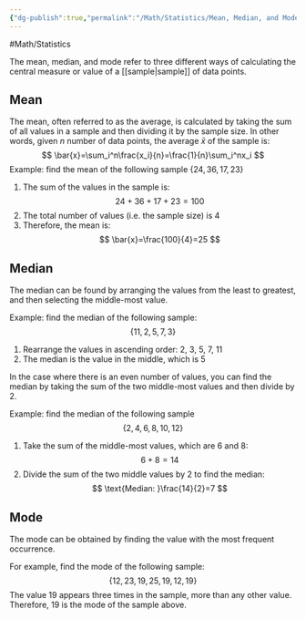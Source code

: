 ```yaml
---
{"dg-publish":true,"permalink":"/Math/Statistics/Mean, Median, and Mode/","created":"2024-11-06T21:26:24.190-05:00","updated":"2024-11-10T22:58:40.498-05:00"}
---
```



#Math/Statistics

The mean, median, and mode refer to three different ways of calculating the central measure or value of a [[sample\|sample]] of data points.
## Mean

The mean, often referred to as the average, is calculated by taking the sum of all values in a sample and then dividing it by the sample size. In other words, given $n$ number of data points, the average $\bar{x}$ of the sample is:
$$
\bar{x}=\sum_i^n\frac{x_i}{n}=\frac{1}{n}\sum_i^nx_i
$$
Example: find the mean of the following sample $\{24,36,17,23\}$

1. The sum of the values in the sample is: 
$$
24+36+17+23=100
$$
2. The total number of values (i.e. the sample size) is 4
3. Therefore, the mean is:
$$
\bar{x}=\frac{100}{4}=25
$$
## Median

The median can be found by arranging the values from the least to greatest, and then selecting the middle-most value.

Example: find the median of the following sample: 
$$
\{11,2,5,7,3\}
$$
1. Rearrange the values in ascending order: 2, 3, 5, 7, 11
2. The median is the value in the middle, which is 5

In the case where there is an even number of values, you can find the median by taking the sum of the two middle-most values and then divide by 2.

Example: find the median of the following sample
$$
\{2,4,6,8,10,12\}
$$
1. Take the sum of the middle-most values, which are 6 and 8:
$$
6+8=14
$$
2. Divide the sum of the two middle values by 2 to find the median:
$$
\text{Median: }\frac{14}{2}=7
$$
## Mode

The mode can be obtained by finding the value with the most frequent occurrence.

For example, find the mode of the following sample:
$$
\{12,23,19,25,19,12,19\}
$$
The value 19 appears three times in the sample, more than any other value. Therefore, 19 is the mode of the sample above.